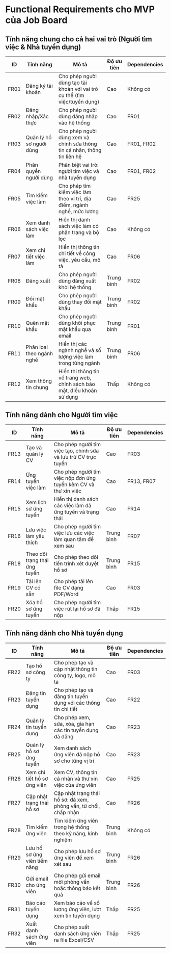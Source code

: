 # Functional Requirements cho MVP của Job Board

## Tính năng chung cho cả hai vai trò (Người tìm việc & Nhà tuyển dụng)

| ID   | Tính năng                 | Mô tả                                                                      | Độ ưu tiên | Dependencies |
| ---- | ------------------------- | -------------------------------------------------------------------------- | ---------- | ------------ |
| FR01 | Đăng ký tài khoản         | Cho phép người dùng tạo tài khoản với vai trò cụ thể (tìm việc/tuyển dụng) | Cao        | Không có     |
| FR02 | Đăng nhập/Xác thực        | Cho phép người dùng đăng nhập vào hệ thống                                 | Cao        | FR01         |
| FR03 | Quản lý hồ sơ người dùng  | Cho phép người dùng xem và chỉnh sửa thông tin cá nhân, thông tin liên hệ  | Cao        | FR01, FR02   |
| FR04 | Phân quyền người dùng     | Phân biệt vai trò: người tìm việc và nhà tuyển dụng                        | Cao        | FR01, FR02   |
| FR05 | Tìm kiếm việc làm         | Cho phép tìm kiếm việc làm theo vị trí, địa điểm, ngành nghề, mức lương    | Cao        | FR25         |
| FR06 | Xem danh sách việc làm    | Hiển thị danh sách việc làm có phân trang và bộ lọc                        | Cao        | Không có     |
| FR07 | Xem chi tiết việc làm     | Hiển thị thông tin chi tiết về công việc, yêu cầu, mô tả                   | Cao        | FR06         |
| FR08 | Đăng xuất                 | Cho phép người dùng đăng xuất khỏi hệ thống                                | Trung bình | FR02         |
| FR09 | Đổi mật khẩu              | Cho phép người dùng thay đổi mật khẩu                                      | Trung bình | FR02         |
| FR10 | Quên mật khẩu             | Cho phép người dùng khôi phục mật khẩu qua email                           | Trung bình | FR01         |
| FR11 | Phân loại theo ngành nghề | Hiển thị các ngành nghề và số lượng việc làm trong từng ngành              | Trung bình | FR06         |
| FR12 | Xem thông tin chung       | Hiển thị thông tin về trang web, chính sách bảo mật, điều khoản sử dụng    | Thấp       | Không có     |

## Tính năng dành cho Người tìm việc

| ID   | Tính năng                     | Mô tả                                                             | Độ ưu tiên | Dependencies |
| ---- | ----------------------------- | ----------------------------------------------------------------- | ---------- | ------------ |
| FR13 | Tạo và quản lý CV             | Cho phép người tìm việc tạo, chỉnh sửa và lưu trữ CV trực tuyến   | Cao        | FR03         |
| FR14 | Ứng tuyển việc làm            | Cho phép người tìm việc nộp đơn ứng tuyển kèm CV và thư xin việc  | Cao        | FR13, FR07   |
| FR15 | Xem lịch sử ứng tuyển         | Hiển thị danh sách các việc làm đã ứng tuyển và trạng thái        | Cao        | FR14         |
| FR16 | Lưu việc làm yêu thích        | Cho phép người tìm việc lưu các việc làm quan tâm để xem sau      | Trung bình | FR07         |
| FR18 | Theo dõi trạng thái ứng tuyển | Cho phép theo dõi tiến trình xét duyệt hồ sơ                      | Trung bình | FR15         |
| FR19 | Tải lên CV có sẵn             | Cho phép tải lên file CV dạng PDF/Word                            | Cao        | FR03         |
| FR20 | Xóa hồ sơ ứng tuyển           | Cho phép người tìm việc rút lại hồ sơ đã nộp                      | Thấp       | FR15         |

## Tính năng dành cho Nhà tuyển dụng

| ID   | Tính năng                    | Mô tả                                                            | Độ ưu tiên | Dependencies |
| ---- | ---------------------------- | ---------------------------------------------------------------- | ---------- | ------------ |
| FR22 | Tạo hồ sơ công ty            | Cho phép tạo và cập nhật thông tin công ty, logo, mô tả          | Cao        | FR03         |
| FR23 | Đăng tin tuyển dụng          | Cho phép tạo và đăng tin tuyển dụng với các thông tin chi tiết   | Cao        | FR22         |
| FR24 | Quản lý tin tuyển dụng       | Cho phép xem, sửa, xóa, gia hạn các tin tuyển dụng đã đăng       | Cao        | FR23         |
| FR25 | Quản lý hồ sơ ứng tuyển      | Xem danh sách ứng viên đã nộp hồ sơ cho từng vị trí              | Cao        | FR23         |
| FR26 | Xem chi tiết hồ sơ ứng viên  | Xem CV, thông tin cá nhân và thư xin việc của ứng viên           | Cao        | FR25         |
| FR27 | Cập nhật trạng thái hồ sơ    | Cập nhật trạng thái hồ sơ: đã xem, phỏng vấn, từ chối, chấp nhận | Cao        | FR26         |
| FR28 | Tìm kiếm ứng viên            | Tìm kiếm ứng viên trong hệ thống theo kỹ năng, kinh nghiệm       | Trung bình | Không có     |
| FR29 | Lưu hồ sơ ứng viên tiềm năng | Cho phép lưu hồ sơ ứng viên để xem xét sau                       | Trung bình | FR26         |
| FR30 | Gửi email cho ứng viên       | Cho phép gửi email mời phỏng vấn hoặc thông báo kết quả          | Trung bình | FR26         |
| FR31 | Báo cáo tuyển dụng           | Xem báo cáo về số lượng ứng viên, lượt xem tin tuyển dụng        | Thấp       | FR25         |
| FR32 | Xuất danh sách ứng viên      | Cho phép xuất danh sách ứng viên ra file Excel/CSV               | Thấp       | FR25         |
